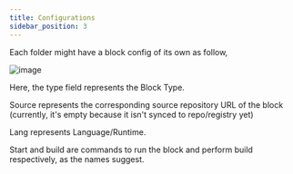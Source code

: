 ```yaml
---
title: Configurations
sidebar_position: 3
---
```


Each folder might have a block config of its own as follow,

![image](https://user-images.githubusercontent.com/33730398/218433607-4ee891f1-e583-4568-bd6d-ce38ac078057.png)

Here, the type field represents the Block Type.

Source represents the corresponding source repository URL of the block (currently, it's empty because it isn't synced to repo/registry yet)

Lang represents Language/Runtime.

Start and build are commands to run the block and perform build respectively, as the names suggest.
